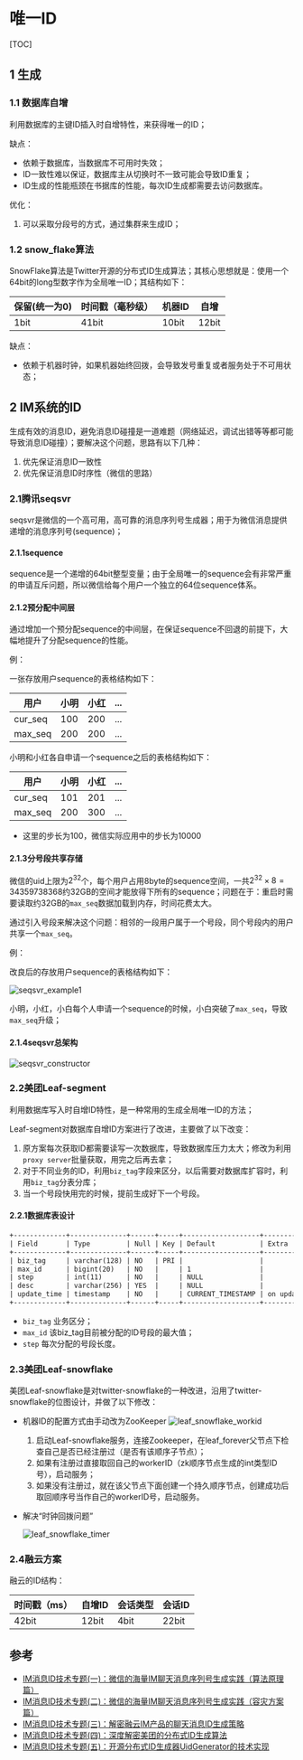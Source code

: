 # 唯一ID

[TOC]



## 1 生成

### 1.1 数据库自增

利用数据库的主键ID插入时自增特性，来获得唯一的ID；

缺点：

- 依赖于数据库，当数据库不可用时失效；
- ID一致性难以保证，数据库主从切换时不一致可能会导致ID重复；
- ID生成的性能瓶颈在书据库的性能，每次ID生成都需要去访问数据库。

优化：

1. 可以采取分段号的方式，通过集群来生成ID；

### 1.2 snow_flake算法

SnowFlake算法是Twitter开源的分布式ID生成算法；其核心思想就是：使用一个64bit的long型数字作为全局唯一ID；其结构如下：

| 保留(统一为0) | 时间戳（毫秒级） | 机器ID | 自增  |
| ------------- | ---------------- | ------ | ----- |
| 1bit          | 41bit            | 10bit  | 12bit |

缺点：

- 依赖于机器时钟，如果机器始终回拨，会导致发号重复或者服务处于不可用状态；



## 2 IM系统的ID

生成有效的消息ID，避免消息ID碰撞是一道难题（网络延迟，调试出错等等都可能导致消息ID碰撞）；要解决这个问题，思路有以下几种：

1. 优先保证消息ID一致性
2. 优先保证消息ID时序性（微信的思路）

### 2.1腾讯seqsvr

seqsvr是微信的一个高可用，高可靠的消息序列号生成器；用于为微信消息提供递增的消息序列号(sequence)；

#### 2.1.1sequence

sequence是一个递增的64bit整型变量；由于全局唯一的sequence会有非常严重的申请互斥问题，所以微信给每个用户一个独立的64位sequence体系。

#### 2.1.2预分配中间层

通过增加一个预分配sequence的中间层，在保证sequence不回退的前提下，大幅地提升了分配sequence的性能。

例：

一张存放用户sequence的表格结构如下：

| 用户    | 小明 | 小红 | ...  |
| ------- | ---- | ---- | ---- |
| cur_seq | 100  | 200  | ...  |
| max_seq | 200  | 200  | ...  |

小明和小红各自申请一个sequence之后的表格结构如下：

| 用户    | 小明 | 小红 | ...  |
| ------- | ---- | ---- | ---- |
| cur_seq | 101  | 201  | ...  |
| max_seq | 200  | 300  | ...  |

- 这里的步长为100，微信实际应用中的步长为10000

#### 2.1.3分号段共享存储

微信的uid上限为$2^{32}$个，每个用户占用8byte的sequence空间，一共$2^{32} \times 8 = 34 359 738 368$​​约32GB的空间才能放得下所有的sequence；问题在于：重启时需要读取约32GB的`max_seq`数据加载到内存，时间花费太大。

通过引入号段来解决这个问题：相邻的一段用户属于一个号段，同个号段内的用户共享一个`max_seq`。

例：

改良后的存放用户sequence的表格结构如下：

![seqsvr_example1](/usr/local/src/doc/PROJ/res/seqsvr_example1.png)

小明，小红，小白每个人申请一个sequence的时候，小白突破了`max_seq`，导致`max_seq`升级；

#### 2.1.4seqsvr总架构

![seqsvr_constructor](/usr/local/src/doc/PROJ/res/seqsvr_constructor.png)

### 2.2美团Leaf-segment

利用数据库写入时自增ID特性，是一种常用的生成全局唯一ID的方法；

Leaf-segment对数据库自增ID方案进行了改进，主要做了以下改变：

1. 原方案每次获取ID都需要读写一次数据库，导致数据库压力太大；修改为利用`proxy server`批量获取，用完之后再去拿；
2. 对于不同业务的ID，利用`biz_tag`字段来区分，以后需要对数据库扩容时，利用`biz_tag`分表分库；
3. 当一个号段快用完的时候，提前生成好下一个号段。

#### 2.2.1数据库表设计

```txt
+-------------+--------------+------+-----+-------------------+-----------------------------+
| Field       | Type         | Null | Key | Default           | Extra                       |
+-------------+--------------+------+-----+-------------------+-----------------------------+
| biz_tag     | varchar(128) | NO   | PRI |                   |                             |
| max_id      | bigint(20)   | NO   |     | 1                 |                             |
| step        | int(11)      | NO   |     | NULL              |                             |
| desc        | varchar(256) | YES  |     | NULL              |                             |
| update_time | timestamp    | NO   |     | CURRENT_TIMESTAMP | on update CURRENT_TIMESTAMP |
+-------------+--------------+------+-----+-------------------+-----------------------------+
```

- `biz_tag` 业务区分；
- `max_id` 该biz_tag目前被分配的ID号段的最大值；
- `step` 每次分配的号段长度。

### 2.3美团Leaf-snowflake

美团Leaf-snowflake是对twitter-snowflake的一种改进，沿用了twitter-snowflake的位图设计，并做了以下修改：

- 机器ID的配置方式由手动改为ZooKeeper
  ![leaf_snowflake_workid](/usr/local/src/doc/PROJ/res/leaf_snowflake_workid.png)

  1. 启动Leaf-snowflake服务，连接Zookeeper，在leaf_forever父节点下检查自己是否已经注册过（是否有该顺序子节点）；
  2. 如果有注册过直接取回自己的workerID（zk顺序节点生成的int类型ID号），启动服务；
  3. 如果没有注册过，就在该父节点下面创建一个持久顺序节点，创建成功后取回顺序号当作自己的workerID号，启动服务。

- 解决“时钟回拨问题”

  ![leaf_snowflake_timer](/usr/local/src/doc/PROJ/res/leaf_snowflake_timer.png)

### 2.4融云方案

融云的ID结构：

| 时间戳（ms） | 自增ID | 会话类型 | 会话ID |
| ------------ | ------ | -------- | ------ |
| 42bit        | 12bit  | 4bit     | 22bit  |



## 参考

- [IM消息ID技术专题(一)：微信的海量IM聊天消息序列号生成实践（算法原理篇）](http://www.52im.net/forum.php?mod=viewthread&tid=1998&highlight=ID)
- [IM消息ID技术专题(二)：微信的海量IM聊天消息序列号生成实践（容灾方案篇）](http://www.52im.net/thread-1999-1-1.html)
- [IM消息ID技术专题(三)：解密融云IM产品的聊天消息ID生成策略](http://www.52im.net/thread-2747-1-1.html)
- [IM消息ID技术专题(四)：深度解密美团的分布式ID生成算法](http://www.52im.net/thread-2751-1-1.html)
- [IM消息ID技术专题(五)：开源分布式ID生成器UidGenerator的技术实现](http://www.52im.net/thread-2953-1-1.html)

